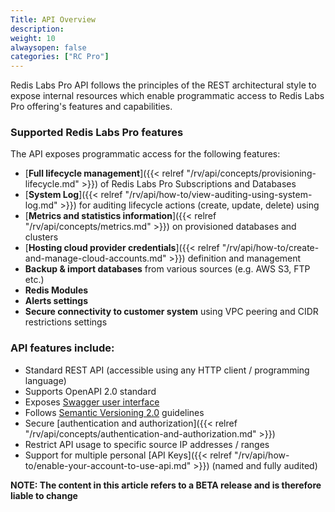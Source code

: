 ```yaml
---
Title: API Overview
description: 
weight: 10
alwaysopen: false
categories: ["RC Pro"]
---
```


Redis Labs Pro API follows the principles of the REST architectural style to expose internal resources which enable programmatic access to Redis Labs Pro offering's features and capabilities.


### Supported Redis Labs Pro features

The API exposes programmatic access for the following features:

* [**Full lifecycle management**]({{< relref  "/rv/api/concepts/provisioning-lifecycle.md" >}}) of Redis Labs Pro Subscriptions and Databases
* [**System Log**]({{< relref  "/rv/api/how-to/view-auditing-using-system-log.md" >}}) for auditing lifecycle actions (create, update, delete) using 
* [**Metrics and statistics information**]({{< relref  "/rv/api/concepts/metrics.md" >}}) on provisioned databases and clusters 
* [**Hosting cloud provider credentials**]({{< relref  "/rv/api/how-to/create-and-manage-cloud-accounts.md" >}}) definition and management
* **Backup & import databases** from various sources (e.g. AWS S3, FTP etc.)
* **Redis Modules**
* **Alerts settings** 
* **Secure connectivity to customer system** using VPC peering and CIDR restrictions settings


### API features include:

* Standard REST API (accessible using any HTTP client / programming language)
* Supports OpenAPI 2.0 standard
* Exposes [Swagger user interface](https://api-beta1-qa.redislabs.com/beta1/swagger-ui.html)
* Follows [Semantic Versioning 2.0](https://semver.org/#semantic-versioning-200) guidelines
* Secure [authentication and authorization]({{< relref  "/rv/api/concepts/authentication-and-authorization.md" >}})
* Restrict API usage to specific source IP addresses / ranges
* Support for multiple personal [API Keys]({{< relref  "/rv/api/how-to/enable-your-account-to-use-api.md" >}}) (named and fully audited)


**NOTE: The content in this article refers to a BETA release and is therefore liable to change**




